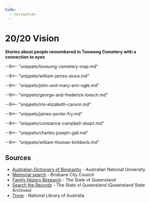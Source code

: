 ```yaml
---
hide:
  - navigation
---
```


# 20/20 Vision 

**Stories about people remembered in Toowong Cemetery with a connection to eyes**


--8<-- "snippets/toowong-cemetery-map.md"

<!-- 

???+ directions "Directions" 

    Starting point
    Walking directions to first headstone... is the grave of...
    
    ![](../assets/404.png){ width="15%" }

-->

--8<-- "snippets/william-james-sluce.md"

<!-- 

??? directions "Directions" 

    
    Walking directions to next headstone... is the grave of...
    
    ![](../assets/404.png){ width="15%" }
    
-->

--8<-- "snippets/john-and-mary-ann-ogle.md"

--8<-- "snippets/george-and-frederick-loesch.md"

--8<-- "snippets/iris-elizabeth-carson.md"

--8<-- "snippets/james-porter-fry.md"

--8<-- "snippets/constance-campbell-stuart.md"

--8<-- "snippets/charles-joseph-gall.md"

--8<-- "snippets/william-thomas-birkbeck.md"


## Sources

- [Australian Dictionary of Biography](https://adb.anu.edu.au) - Australian National University
- [Memorial search](https://brisbane.discovereverafter.com) - Brisbane City Council
- [Family History Research](https://www.familyhistory.bdm.qld.gov.au) - The State of Queensland
- [Search the Records](https://www.qld.gov.au/recreation/arts/heritage/archives/search-the-records) - The State of Queensland (Queensland State Archives)
- [Trove](https://trove.nla.gov.au) - National Library of Australia

<div class="noprint" markdown="1">

<!--
## Brochure

**[Download this walk](../assets/guides/2020-vision.pdf)** - designed to be printed and folded in half to make an A5 brochure.

</div>
-->

